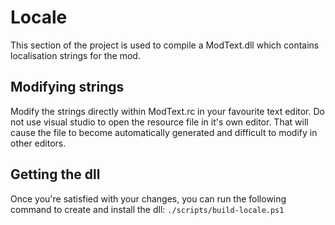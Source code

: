 # Locale

This section of the project is used to compile a ModText.dll which contains
localisation strings for the mod.

## Modifying strings

Modify the strings directly within ModText.rc in your favourite text editor.
Do not use visual studio to open the resource file in it's own editor. That will
cause the file to become automatically generated and difficult to modify in
other editors.

## Getting the dll

Once you're satisfied with your changes, you can run the following command
to create and install the dll: `./scripts/build-locale.ps1`
